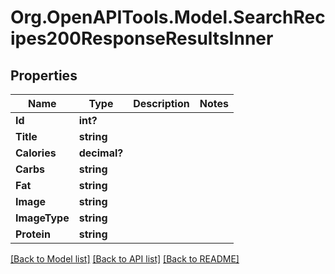 # Org.OpenAPITools.Model.SearchRecipes200ResponseResultsInner

## Properties

Name | Type | Description | Notes
------------ | ------------- | ------------- | -------------
**Id** | **int?** |  | 
**Title** | **string** |  | 
**Calories** | **decimal?** |  | 
**Carbs** | **string** |  | 
**Fat** | **string** |  | 
**Image** | **string** |  | 
**ImageType** | **string** |  | 
**Protein** | **string** |  | 

[[Back to Model list]](../README.md#documentation-for-models) [[Back to API list]](../README.md#documentation-for-api-endpoints) [[Back to README]](../README.md)

